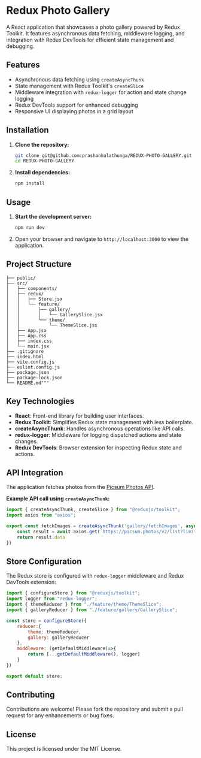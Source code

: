 # Redux Photo Gallery

A React application that showcases a photo gallery powered by Redux Toolkit. It features asynchronous data fetching, middleware logging, and integration with Redux DevTools for efficient state management and debugging.

## Features

- Asynchronous data fetching using `createAsyncThunk`
- State management with Redux Toolkit's `createSlice`
- Middleware integration with `redux-logger` for action and state change logging
- Redux DevTools support for enhanced debugging
- Responsive UI displaying photos in a grid layout

## Installation

1. **Clone the repository:**

   ```bash
   git clone git@github.com:prashankulathunga/REDUX-PHOTO-GALLERY.git
   cd REDUX-PHOTO-GALLERY
   ```

2. **Install dependencies:**

   ```bash
   npm install
   ```

## Usage

1. **Start the development server:**

   ```bash
   npm run dev
   ```

2. Open your browser and navigate to `http://localhost:3000` to view the application.

## Project Structure

```
├── public/
├── src/
│   ├── components/
│   ├── redux/
│   │   ├── Store.jsx
│   │   └── feature/
│   │       ├── gallery/
│   │       │   └── GallerySlice.jsx
│   │       └── theme/
│   │           └── ThemeSlice.jsx
│   ├── App.jsx
│   ├── App.css
│   ├── index.css
│   └── main.jsx
├── .gitignore
├── index.html
├── vite.config.js
├── eslint.config.js
├── package.json
├── package-lock.json
└── README.md"""
```

## Key Technologies

- **React**: Front-end library for building user interfaces.
- **Redux Toolkit**: Simplifies Redux state management with less boilerplate.
- **createAsyncThunk**: Handles asynchronous operations like API calls.
- **redux-logger**: Middleware for logging dispatched actions and state changes.
- **Redux DevTools**: Browser extension for inspecting Redux state and actions.

## API Integration

The application fetches photos from the [Picsum Photos API]([https://jsonplaceholder.typicode.com/photos](https://picsum.photos/v2/list?page=2&limit=100)).

**Example API call using `createAsyncThunk`:**

```javascript
import { createAsyncThunk, createSlice } from "@reduxjs/toolkit";
import axios from "axios";

export const fetchImages = createAsyncThunk('gallery/fetchImages', async(page = 1)=>{
    const result = await axios.get(`https://picsum.photos/v2/list?limit=12&page=${page}`);
    return result.data
})
```

## Store Configuration

The Redux store is configured with `redux-logger` middleware and Redux DevTools extension:

```javascript
import { configureStore } from "@reduxjs/toolkit";
import logger from "redux-logger";
import { themeReducer } from "./feature/theme/ThemeSlice";
import { galleryReducer } from "./feature/gallery/GallerySlice";

const store = configureStore({
    reducer:{
        theme: themeReducer, 
        gallery: galleryReducer
    },
    middleware: (getDefaultMiddleware)=>{
        return [...getDefaultMiddleware(), logger]
    }
})

export default store;
```

## Contributing

Contributions are welcome! Please fork the repository and submit a pull request for any enhancements or bug fixes.

## License

This project is licensed under the MIT License.

